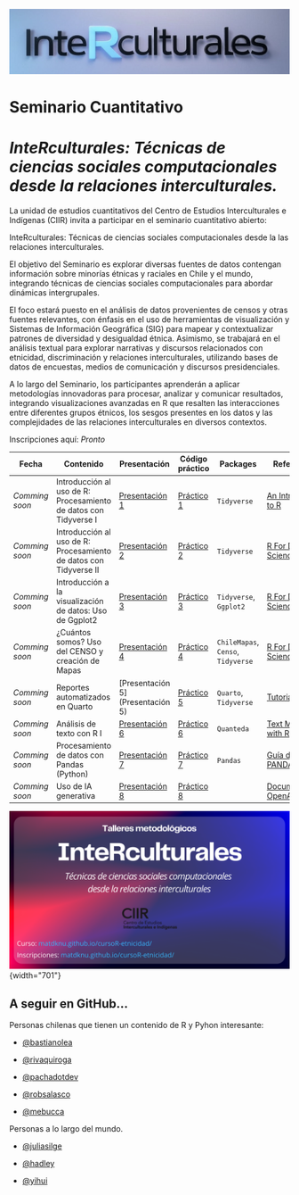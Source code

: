 ![](img/curso-r1.png)

# Seminario Cuantitativo

# ***InteRculturales:** Técnicas de ciencias sociales computacionales desde la relaciones interculturales.*

La unidad de estudios cuantitativos del Centro de Estudios Interculturales e Indígenas (CIIR) invita a participar en el seminario cuantitativo abierto:

InteRculturales: Técnicas de ciencias sociales computacionales desde la las relaciones interculturales.

El objetivo del Seminario es explorar diversas fuentes de datos contengan información sobre minorías étnicas y raciales en Chile y el mundo, integrando técnicas de ciencias sociales computacionales para abordar dinámicas intergrupales.

El foco estará puesto en el análisis de datos provenientes de censos y otras fuentes relevantes, con énfasis en el uso de herramientas de visualización y Sistemas de Información Geográfica (SIG) para mapear y contextualizar patrones de diversidad y desigualdad étnica. Asimismo, se trabajará en el análisis textual para explorar narrativas y discursos relacionados con etnicidad, discriminación y relaciones interculturales, utilizando bases de datos de encuestas, medios de comunicación y discursos presidenciales.

A lo largo del Seminario, los participantes aprenderán a aplicar metodologías innovadoras para procesar, analizar y comunicar resultados, integrando visualizaciones avanzadas en R que resalten las interacciones entre diferentes grupos étnicos, los sesgos presentes en los datos y las complejidades de las relaciones interculturales en diversos contextos.

Inscripciones aquí: *Pronto*

| Fecha          | Contenido                                                         | Presentación                                                                                       | Código práctico                                                                     | Packages                           | Referencias                                                                |
|------------|------------|------------|------------|------------|------------|
| *Comming soon* | Introducción al uso de R: Procesamiento de datos con Tidyverse I  | [Presentación 1](https://matdknu.github.io/inteRculturales/clases/clase1/pres/presentacion-1.html) | [Práctico 1](https://matdknu.github.io/cursoR-etnicidad/clases/clase1/clase_1.html) | `Tidyverse`                        | [An Introduction to R](https://intro2r.com "An Introduction to R [Libro]") |
| *Comming soon* | Introducción al uso de R: Procesamiento de datos con Tidyverse II | [Presentación 2](https://matdknu.github.io/inteRculturales/clases/clase1/pres/presentacion-1.html) | [Práctico 2](https://matdknu.github.io/cursoR-etnicidad/clases/clase2/clase2.html)  | `Tidyverse`                        | [R For Data Science](https://r4ds.had.co.nz/ "R For Data Science")         |
| *Comming soon* | Introducción a la visualización de datos: Uso de Ggplot2          | [Presentación 3](https://matdknu.github.io/inteRculturales/clases/clase1/pres/presentacion-1.html) | [Práctico 3](https://matdknu.github.io/cursoR-etnicidad/clases/clase3/clase3.html)  | `Tidyverse`, `Ggplot2`             | [R For Data Science](https://r4ds.had.co.nz/ "R For Data Science")         |
| *Comming soon* | ¿Cuántos somos? Uso del CENSO y creación de Mapas                 | [Presentación 4](https://matdknu.github.io/inteRculturales/clases/clase1/pres/presentacion-1.html) | [Práctico 4](https://matdknu.github.io/cursoR-etnicidad/clases/clase5/clase5.html)  | `ChileMapas`, `Censo`, `Tidyverse` | [R For Data Science](https://r4ds.had.co.nz/ "R For Data Science")         |
| *Comming soon* | Reportes automatizados en Quarto                                  | [Presentación 5](Presentación 5)                                                                   | [Práctico 5](https://matdknu.github.io/cursoR-etnicidad/clases/clase5/clase5.html)  | `Quarto`, `Tidyverse`              | [Tutorial Quarto](https://quarto.org/docs/get-started/hello/rstudio.html)  |
| *Comming soon* | Análisis de texto con R I                                         | [Presentación 6](https://matdknu.github.io/inteRculturales/clases/clase1/pres/presentacion-1.html) | [Práctico 6](https://matdknu.github.io/cursoR-etnicidad/clases/clase6/clase6.html)  | `Quanteda`                         | [Text Mining with R](https://www.tidytextmining.com/)                      |
| *Comming soon* | Procesamiento de datos con Pandas (Python)                        | [Presentación 7](https://matdknu.github.io/inteRculturales/clases/clase1/pres/presentacion-1.html) | [Práctico 7](https://matdknu.github.io/cursoR-etnicidad/clases/clase7/clase7.html)  | `Pandas`                           | [Guía de Uso PANDAS](https://pandas.pydata.org/docs/user_guide/index.html) |
| *Comming soon* | Uso de IA generativa                                              | [Presentación 8](https://matdknu.github.io/inteRculturales/clases/clase1/pres/presentacion-1.html) | [Práctico 8](https://matdknu.github.io/cursoR-etnicidad/clases/clase8/clase8.html)  |                                    | [Documentación OpenAI](https://platform.openai.com/docs/)                  |

![](img/curso-R-programming.png){width="701"}

## A seguir en GitHub...

Personas chilenas que tienen un contenido de R y Pyhon interesante:

-   [\@bastianolea](https://github.com/bastianolea)

-   [\@rivaquiroga](https://github.com/rivaquiroga/)

-   [\@pachadotdev](https://github.com/pachadotdev)

-   [\@robsalasco](https://github.com/robsalasco)

-   [\@mebucca](https://github.com/mebucca)

Personas a lo largo del mundo.

-   [\@juliasilge](https://github.com/)

-   [\@hadley](https://github.com/hadley)

-   [\@yihui](https://github.com/yihui)
